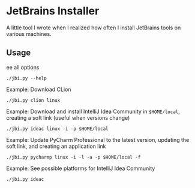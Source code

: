 # JetBrains Installer

A little tool I wrote when I realized how often I install JetBrains
tools on various machines.

## Usage

ee all options

    ./jbi.py --help

Example: Download CLion

    ./jbi.py clion linux

Example: Download and install IntelliJ Idea Community in `$HOME/local`, creating a soft link (useful when versions change)

    ./jbi.py ideac linux -i -p $HOME/local

Example: Update PyCharm Professional to the latest version, updating the soft link, and creating an application link

    ./jbi.py pycharmp linux -i -l -a -p $HOME/local -f

Example: See possible platforms for IntelliJ Idea Community

    ./jbi.py ideac

